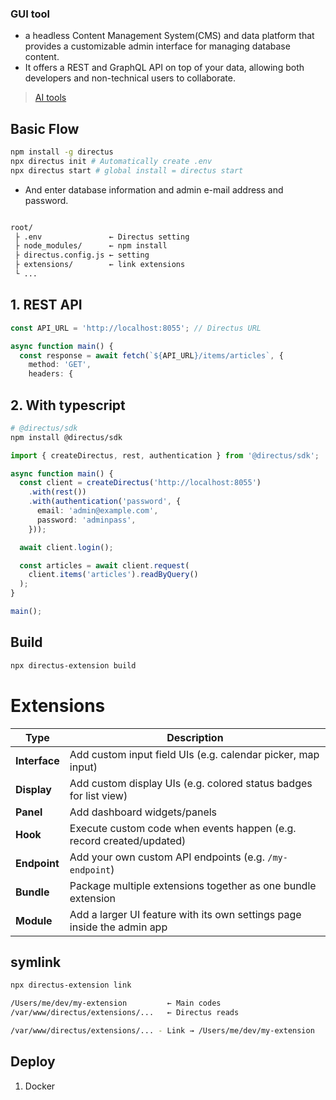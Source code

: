 ### GUI tool 

- a headless Content Management System(CMS) and data platform that provides a customizable admin interface for managing database content.
- It offers a REST and GraphQL API on top of your data, allowing both developers and non-technical users to collaborate. 


> [AI tools](https://directus.io/docs/guides/ai/mcp/installation#generate-access-token)

## Basic Flow
```bash
npm install -g directus
npx directus init # Automatically create .env
npx directus start # global install = directus start
```
* And enter database information and admin e-mail address and password.
```txt

root/
 ├ .env               ← Directus setting
 ├ node_modules/      ← npm install
 ├ directus.config.js ← setting
 ├ extensions/        ← link extensions
 └ ...
```


## 1. REST API
```ts
const API_URL = 'http://localhost:8055'; // Directus URL

async function main() {
  const response = await fetch(`${API_URL}/items/articles`, {
    method: 'GET',
    headers: {
```

## 2. With typescript

```bash
# @directus/sdk
npm install @directus/sdk
```

```ts
import { createDirectus, rest, authentication } from '@directus/sdk';

async function main() {
  const client = createDirectus('http://localhost:8055')
    .with(rest())
    .with(authentication('password', {
      email: 'admin@example.com',
      password: 'adminpass',
    }));

  await client.login();

  const articles = await client.request(
    client.items('articles').readByQuery()
  );
}

main();
```
## Build

```bash
npx directus-extension build
```

# Extensions

| Type          | Description                                                             |
| ------------- | ----------------------------------------------------------------------- |
| **Interface** | Add custom input field UIs (e.g. calendar picker, map input)            |
| **Display**   | Add custom display UIs (e.g. colored status badges for list view)       |
| **Panel**     | Add dashboard widgets/panels                                            |
| **Hook**      | Execute custom code when events happen (e.g. record created/updated)    |
| **Endpoint**  | Add your own custom API endpoints (e.g. `/my-endpoint`)                 |
| **Bundle**    | Package multiple extensions together as one bundle extension            |
| **Module**    | Add a larger UI feature with its own settings page inside the admin app |


## symlink

```bash
npx directus-extension link
```
```bash
/Users/me/dev/my-extension         ← Main codes
/var/www/directus/extensions/...   ← Directus reads

/var/www/directus/extensions/... - Link → /Users/me/dev/my-extension

```
## Deploy

1. Docker
